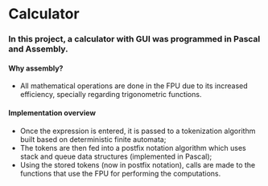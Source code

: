 # Calculator

### In this project, a calculator with GUI was programmed in Pascal and Assembly.

#### Why assembly?
- All mathematical operations are done in the FPU due to its increased efficiency, specially regarding trigonometric functions.

#### Implementation overview
- Once the expression is entered, it is passed to a tokenization algorithm built based on deterministic finite automata;
- The tokens are then fed into a postfix notation algorithm which uses stack and queue data structures (implemented in Pascal); 
- Using the stored tokens (now in postfix notation), calls are made to the functions that use the FPU for performing the computations.